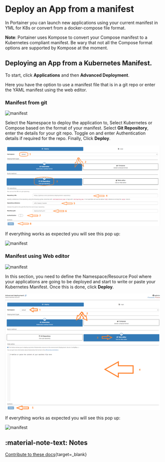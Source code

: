 # Deploy an App from a manifest

In Portainer you can launch new applications using your current manifest in YML for K8s or convert from a docker-compose file format. 

<b>Note</b>: Portainer uses Kompose to convert your Compose manifest to a Kubernetes compliant manifest. Be wary that not all the Compose format options are supported by Kompose at the moment.

## Deploying an App from a Kubernetes Manifest.

To start, click <b>Applications</b> and then <b>Advanced Deployment</b>.

Here you have the option to use a manifest file that is in a git repo or enter the YAML manifest using the web editor.

### Manifest from git

![manifest](assets/manifest-1.png)

Select the Namespace to deploy the application to, Select Kubernetes or Compose based on the format of your manifest. Select **Git Repository**, enter the details for your git repo. Toggle on and enter Authentication details if required for the repo. Finally, Click **Deploy**.

![manifest](assets/manifest-git.png)

If everything works as expected you will see this pop up:

![manifest](assets/manifest-3.png)

### Manifest using Web editor

![manifest](assets/manifest-1.png)

In this section, you need to define the Namespace/Resource Pool where your applications are going to be deployed and start to write or paste your Kubernetes Manifest. Once this is done, click <b>Deploy</b>.

![manifest](assets/manifest-2.png)

If everything works as expected you will see this pop up:

![manifest](assets/manifest-3.png)

## :material-note-text: Notes

[Contribute to these docs](https://github.com/portainer/portainer-docs/blob/master/contributing.md){target=_blank}